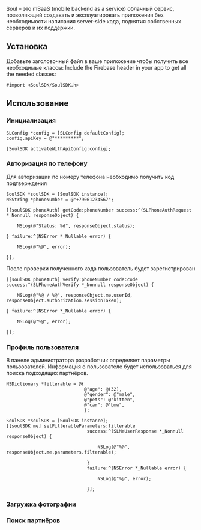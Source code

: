 Soul – это mBaaS (mobile backend as a service) облачный сервис, позволяющий создавать и эксплуатировать приложения без необходимости написания server-side кода, поднятия собственных серверов и их поддержки. 

## Установка
Добавьте заголовочный файл в ваше приложение чтобы получить все необходимые классы:
Include the Firebase header in your app to get all the needed classes:

```obj-c
#import <SoulSDK/SoulSDK.h>
```

## Использование

### Инициализация

```obj-c
SLConfig *config = [SLConfig defaultConfig];
config.apiKey = @"*********";

[SoulSDK activateWithApiConfig:config];
```

### Авторизация по телефону

Для авторизации по номеру телефона необходимо получить код подтверждения

```obj-c
SoulSDK *soulSDK = [SoulSDK instance];
NSString *phoneNumber = @"+79061234567";

[[soulSDK phoneAuth] getCode:phoneNumber success:^(SLPhoneAuthRequest *_Nonnull responseObject) {
    
    NSLog(@"Status: %d", responseObject.status);

} failure:^(NSError *_Nullable error) {

    NSLog(@"%@", error);

}];
```

После проверки полученного кода пользователь будет зарегистрирован

```obj-c
[[soulSDK phoneAuth] verify:phoneNumber code:code success:^(SLPhoneAuthVerify *_Nonnull responseObject) {

    NSLog(@"%@ / %@", responseObject.me.userId, responseObject.authorization.sessionToken);

} failure:^(NSError *_Nullable error) {

    NSLog(@"%@", error);

}];
```

### Профиль пользователя

В панеле администратора разработчик определяет параметры пользователей. Информация о пользователе будет использоваться для поиска подходящих партнёров. 

```obj-c
NSDictionary *filterable = @{
                             @"age": @(32),
                             @"gender": @"male",
                             @"pets": @"kitten",
                             @"car": @"bmw",
                             };

SoulSDK *soulSDK = [SoulSDK instance];
[[soulSDK me] setFilterableParameters:filterable
                              success:^(SLMeUserResponse *_Nonnull responseObject) {

                                  NSLog(@"%@", responseObject.me.parameters.filterable);

                              }
                              failure:^(NSError *_Nullable error) {

                                  NSLog(@"%@", error);

                              }];
```

### Загружка фотографии


### Поиск партнёров